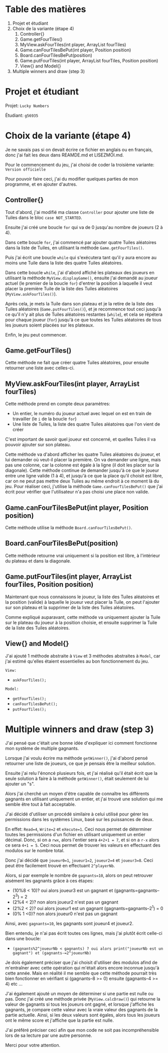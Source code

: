 
# Table des matières

1.  Projet et étudiant
2.  Choix de la variante (étape 4)
    1.  Controller{}
    2.  Game.getFourTiles()
    3.  MyView.askFourTiles(int player, ArrayList<Tile> fourTiles)
    4.  Game.canFourTilesBePut(int player, Position position)
    5.  Board.canFourTilesBePut(position)
    6.  Game.putFourTiles(int player, ArrayList<Tile> fourTiles, Position position)
    7.  View{} and Model{}
3.  Multiple winners and draw (step 3)




# Projet et étudiant

Projet: `Lucky Numbers`

Étudiant: `g56935`



# Choix de la variante (étape 4)

Je ne savais pas si on devait écrire ce fichier en anglais ou en français, donc j'ai fait les deux dans REAMDE.md et LISEZMOI.md.

Pour le commencement du jeu, j'ai choisi de coder la troisième variante: `Version officielle`

Pour pouvoir faire ceci, j'ai du modifier quelques parties de mon programme, et en ajouter d'autres.



## Controller{}

Tout d'abord, j'ai modifié ma classe `Controller` pour ajouter une liste de Tuiles dans le bloc `case NOT_STARTED`.

Ensuite j'ai créé une boucle `for` qui va de 0 jusqu'au nombre de joueurs (2 à 4).

Dans cette boucle `for`, j'ai commencé par ajouter quatre Tuiles aléatoires dans la liste de Tuiles, en utilisant la méthode `Game.getFourTiles()`.

Puis j'ai écrit une boucle `while` qui s'exécutera tant qu'il y aura encore au moins une Tuile dans la liste des quatre Tuiles aléatoires.

Dans cette boucle `while`, j'ai d'abord affiché les plateaux des joueurs en utilisant la méthode `MyView.displayGame()`, ensuite j'ai demandé au joueur actuel (le premier de la boucle `for`) d'entrer la position à laquelle il veut placer la première Tuile de la liste des Tuiles aléatoires (`MyView.askFourTiles()`).

Après cela, je mets la Tuile dans son plateau et je la retire de la liste des Tuiles aléatoires (`Game.putFourTiles()`), et je recommence tout ceci jusqu'à ce qu'il n'y ait plus de Tuiles aléatoires restantes (`while`), et cela se répétera pour chaque joueur (`for`) jusqu'à ce que toutes les Tuiles aléatoires de tous les joueurs soient placées sur les plateaux.

Enfin, le jeu peut commencer.



## Game.getFourTiles()

Cette méthode ne fait que créer quatre Tuiles aléatoires, pour ensuite retourner une liste avec celles-ci.



## MyView.askFourTiles(int player, ArrayList<Tile> fourTiles)

Cette méthode prend en compte deux paramètres:

-   Un entier, le numéro du joueur actuel avec lequel on est en train de travailler (le `i` de la boucle `for`)
-   Une liste de Tuiles, la liste des quatre Tuiles aléatoires que l'on vient de créer

C'est important de savoir quel joueur est concerné, et quelles Tuiles il va pouvoir ajouter sur son plateau.

Cette méthode va d'abord afficher les quatre Tuiles aléatoires du joueur, et lui demander où veut-il placer la première.
On va demander une ligne, mais pas une colonne, car la colonne est égale à la ligne (il doit les placer sur la diagonale). Cette méthode continue de demander jusqu'à ce que le joueur entre une ligne valide (1 à 4), et jusqu'à ce que la place qu'il choisit est libre, car on ne peut pas mettre deux Tuiles au même endroit à ce moment là du jeu. Pour réaliser ceci, j'utilise la méthode `Game.canFourTilesBePut()` que j'ai écrit pour vérifier que l'utilisateur n'a pas choisi une place non valide.



## Game.canFourTilesBePut(int player, Position position)

Cette méthode utilise la méthode `Board.canFourTilesBePut()`.



## Board.canFourTilesBePut(position)

Cette méthode retourne vrai uniquement si la position est libre, à l'intérieur du plateau et dans la diagonale.



## Game.putFourTiles(int player, ArrayList<Tile> fourTiles, Position position)

Maintenant que nous connaissons le joueur, la liste des Tuiles aléatoires et la position (valide) à laquelle le joueur veut placer la Tuile, on peut l'ajouter sur son plateau et la supprimer de la liste des Tuiles aléatoires.

Comme expliqué auparavant, cette méthode va uniquement ajouter la Tuile sur le plateau du joueur à la position choisie, et ensuite supprimer la Tuile de la liste des Tuiles aléatoires.



## View{} and Model{}

J'ai ajouté 1 méthode abstraite à `View` et 3 méthodes abstraites à `Model`, car j'ai estimé qu'elles étaient essentielles au bon fonctionnement du jeu.

`View:`

-   `askFourTiles();`

`Model:`

-   `getFourTiles();`
-   `canFourTilesBePut();`
-   `putFourTiles();`



# Multiple winners and draw (step 3)

J'ai pensé que c'était une bonne idée d'expliquer ici comment fonctionne mon système de multiple gagnants.

Lorsque j'ai voulu écrire ma méthode `getWinner()`, j'ai d'abord pensé retourner une liste de joueurs, ce que je pensais être la meilleur solution.

Ensuite j'ai relu l'énoncé plusieurs fois, et j'ai réalisé qu'il était écrit que la seule solution à faire à la méthode `getWinner()`, était seulement de lui ajouter un "s".

Alors j'ai cherché un moyen d'être capable de connaître les différents gagnants en utilisant uniquement un entier, et j'ai trouvé une solution qui me semble être tout à fait acceptable.

J'ai décidé d'utiliser un procédé similaire à celui utilisé pour gérer les permissions dans les systèmes Linux, basé sur les puissances de deux.

En effet: `Read=4`, `Write=2` et `eXecute=1`. Ceci nous permet de déterminer toutes les permissions d'un fichier en utilisant uniquement un entier décimal. Donc, si on a `rwx`, alors l'entier sera `4+2+1 = 7`, et si on a `r-x` alors ce sera `4+1 = 5`. Ceci nous permet de trouver les valeurs en effectuant des modulos sur le nombre total.

Donc j'ai décidé que `joueur0=1`, `joueur1=2`, `joueur2=4` et `joueur3=8`. Ceci peut être facilement trouvé en effectuant `2^playerNb`.

Alors, si par exemple le nombre de `gagnants=10`, alors on peut retrouver aisément les gagnants grâce à ces étapes:

-   (10%8 < 10)? oui alors joueur3 est un gagnant et (gagnants=gagnants&#x2013;2<sup>3</sup>) = 2
-   (2%4 < 2)? non alors joueur2 n'est pas un gagnant
-   (2%2 < 2)? oui alors joueur1 est un gagnant (gagnants=gagnants&#x2013;2<sup>1</sup>) = 0
-   (0% 1 <0)? non alors joueur0 n'est pas un gagnant

Ainsi, avec `gagnants=10`, les gagnants sont joueur4 et joueur2.

Bien entendu, je n'ai pas écrit toutes ces lignes, mais j'ai plutôt écrit celle-ci dans une boucle:

-   `(gagnants%2^joueurNb < gagnants) ? oui alors print("joueurNb est un gagnant") et (gagnants-=2^joueurNb)`

Je dois également préciser que j'ai choisit d'utiliser des modulos afind de m'entraîner avec cette opération qui m'était alors encore inconnue jusqu'à cette année. Mais en réalité il me semble que cette méthode pourrait très bien fonctionner en vérifiant si (gagnants&#x2013;8 >= 0) ensuite (gagnants&#x2013;4 >= 4) etc &#x2026;

J'ai également ajouté un moyen de déterminer si une partie est nulle ou pas. Donc j'ai créé une méthode privée (`MyView.calcDraw()`) qui retourne la valeur de gagnants si tous les joueurs ont gagné, et lorsque j'affiche les gagnants, je compare cette valeur avec la vraie valeur des gagnants de la partie actuelle. Ainsi, si les deux valeurs sont égales, alors tous les joueurs ont le même score et j'affiche que la partie est nulle.

J'ai préféré préciser ceci afin que mon code ne soit pas incompréhensible lors de sa lecture par une autre personne.

Merci pour votre attention.

